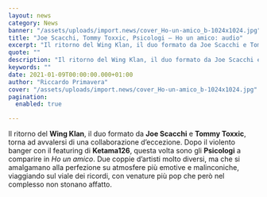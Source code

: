 ```yaml
---
layout: news
category: News
banner: "/assets/uploads/import.news/cover_Ho-un-amico_b-1024x1024.jpg"
title: "Joe Scacchi, Tommy Toxxic, Psicologi – Ho un amico: audio"
excerpt: "Il ritorno del Wing Klan, il duo formato da Joe Scacchi e Tommy Toxxic, torna ad avvalersi di una collaborazione d’eccezione. Dopo il violento banger con il featuring di Ketama126, questa volta sono gli Psicologi a comparire in Ho un amico. Due coppie d’artisti molto diversi, ma che si amalgamano alla perfezione su atmosfere più [&hellip"
quote: ""
description: "Il ritorno del Wing Klan, il duo formato da Joe Scacchi e Tommy Toxxic, torna ad avvalersi di una collaborazione d’eccezione. Dopo il violento banger con il featuring di Ketama126, questa volta sono gli Psicologi a comparire in Ho un amico. Due coppie d’artisti molto diversi, ma che si amalgamano alla perfezione su atmosfere più [&hellip"
keywords: ""
date: 2021-01-09T00:00:00.000+01:00
author: "Riccardo Primavera"
cover: "/assets/uploads/import.news/cover_Ho-un-amico_b-1024x1024.jpg"
pagination:
  enabled: true

---
```


Il ritorno del **Wing Klan**, il duo formato da **Joe Scacchi** e **Tommy Toxxic**, torna ad avvalersi di una collaborazione d’eccezione. Dopo il violento banger con il featuring di **Ketama126**, questa volta sono gli **Psicologi** a comparire in _Ho un amico_. Due coppie d’artisti molto diversi, ma che si amalgamano alla perfezione su atmosfere più emotive e malinconiche, viaggiando sul viale dei ricordi, con venature più pop che però nel complesso non stonano affatto.